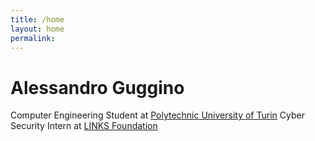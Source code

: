```yaml
---
title: /home
layout: home
permalink: 
---
```


# Alessandro Guggino

Computer Engineering Student at [Polytechnic University of Turin](www.polito.it)
Cyber Security Intern at [LINKS Foundation](www.linksfoundation.com)
